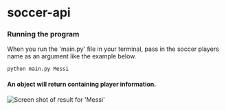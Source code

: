 # soccer-api

### Running the program
When you run the 'main.py' file in your terminal, pass in the soccer players name as an argument like the example below.

```
python main.py Messi
```

#### An object will return containing player information.

![Screen shot of result for 'Messi'](/Soccer_API/soccer-api.png.png?raw=true "Result for 'Messi'")
